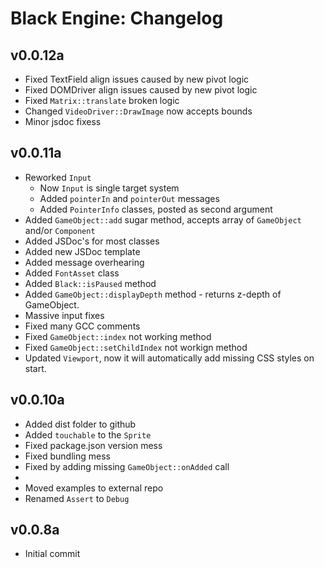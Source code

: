 Black Engine: Changelog
=======================

v0.0.12a
--------
- Fixed TextField align issues caused by new pivot logic
- Fixed DOMDriver align issues caused by new pivot logic
- Fixed `Matrix::translate` broken logic
- Changed `VideoDriver::DrawImage` now accepts bounds
- Minor jsdoc fixess

v0.0.11a
--------
- Reworked `Input`
  - Now `Input` is single target system
  - Added `pointerIn` and `pointerOut` messages
  - Added `PointerInfo` classes, posted as second argument
- Added `GameObject::add` sugar method, accepts array of `GameObject` and/or `Component`   
- Added JSDoc's for most classes
- Added new JSDoc template
- Added message overhearing
- Added `FontAsset` class
- Added `Black::isPaused` method
- Added `GameObject::displayDepth` method - returns z-depth of GameObject.
- Massive input fixes
- Fixed many GCC comments
- Fixed `GameObject::index` not working method
- Fixed `GameObject::setChildIndex` not workign method
- Updated `Viewport`, now it will automatically add missing CSS styles on start.


v0.0.10a
--------
- Added dist folder to github
- Added `touchable` to the `Sprite`
- Fixed package.json version mess
- Fixed bundling mess
- Fixed by adding missing `GameObject::onAdded` call
-
- Moved examples to external repo
- Renamed `Assert` to `Debug`

v0.0.8a
------------------------
- Initial commit
